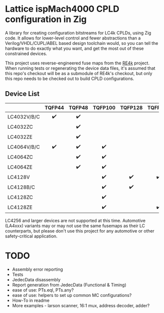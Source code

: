 # Lattice ispMach4000 CPLD configuration in Zig

A library for creating configuration bitstreams for LC4k CPLDs, using Zig code.  It allows for lower-level control and fewer
abstractions than a Verilog/VHDL/CUPL/ABEL based design toolchain would, so you can tell the hardware to do exactly what you
want, and get the most out of these constrained devices.

This project uses reverse-engineered fuse maps from the [RE4k](https://github.com/bcrist/re4k) project.  When running tests
or regenerating the device data files, it's assumed that this repo's checkout will be as a submodule of RE4k's checkout, but
only this repo needs to be checked out to build CPLD configurations.

## Device List

|            |TQFP44|TQFP48|TQFP100|TQFP128|TQFP144|csBGA56|csBGA64|csBGA132|csBGA144|ucBGA64|ucBGA132|
|:-----------|:----:|:----:|:-----:|:-----:|:-----:|:-----:|:-----:|:------:|:------:|:-----:|:------:|
|LC4032V/B/C | ✔️    | ✔️    |       |       |       |       |       |        |        |       |        |
|LC4032ZC    |      | ✔️    |       |       |       | ✔️     |       |        |        |       |        |
|LC4032ZE    |      | ✔️    |       |       |       |       | ✔️     |        |        |       |        |
|LC4064V/B/C | ✔️    | ✔️    | ✔️     |       |       |       |       |        |        |       |        |
|LC4064ZC    |      | ✔️    | ✔️     |       |       | ✔️     |       | ✔️      |        |       |        |
|LC4064ZE    |      | ✔️    | ✔️     |       |       |       | ✔️     |        | ✔️      | ✔️     |        |
|LC4128V     |      |      | ✔️     | ✔️     | ✔️     |       |       |        |        |       |        |
|LC4128B/C   |      |      | ✔️     | ✔️     |       |       |       |        |        |       |        |
|LC4128ZC    |      |      | ✔️     |       |       |       |       | ✔️      |        |       |        |
|LC4128ZE    |      |      | ✔️     |       | ✔️     |       |       |        | ✔️      |       | ✔️      |

LC4256 and larger devices are not supported at this time.  Automotive (LA4xxx) variants may or may not
use the same fusemaps as their LC counterparts, but please don't use this project for any automotive or
other safety-critical application.

# TODO
* Assembly error reporting
* Tests
* JedecData disassembly
* Report generation from JedecData (Functional & Timing)
* ease of use: PTs.eql, PTs.any?
* ease of use: helpers to set up common MC configurations?
* How-To in readme
* More examples - larson scanner, 16:1 mux, address decoder, adder?